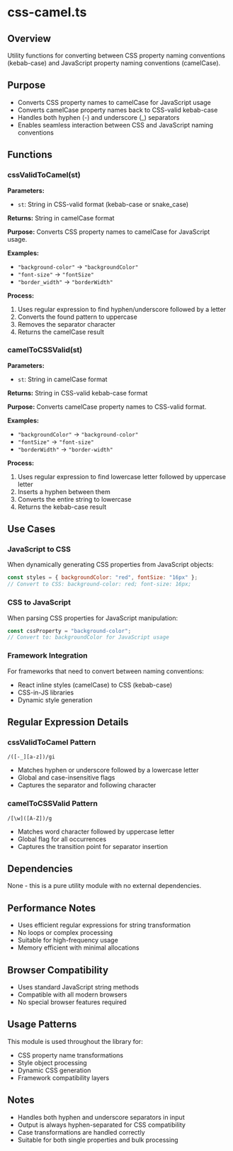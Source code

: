 # css-camel.ts

## Overview

Utility functions for converting between CSS property naming conventions (kebab-case) and JavaScript property naming conventions (camelCase).

## Purpose

- Converts CSS property names to camelCase for JavaScript usage
- Converts camelCase property names back to CSS-valid kebab-case
- Handles both hyphen (-) and underscore (_) separators
- Enables seamless interaction between CSS and JavaScript naming conventions

## Functions

### cssValidToCamel(st)

**Parameters:**
- `st`: String in CSS-valid format (kebab-case or snake_case)

**Returns:** String in camelCase format

**Purpose:** Converts CSS property names to camelCase for JavaScript usage.

**Examples:**
- `"background-color"` → `"backgroundColor"`
- `"font-size"` → `"fontSize"`
- `"border_width"` → `"borderWidth"`

**Process:**
1. Uses regular expression to find hyphen/underscore followed by a letter
2. Converts the found pattern to uppercase
3. Removes the separator character
4. Returns the camelCase result

### camelToCSSValid(st)

**Parameters:**
- `st`: String in camelCase format

**Returns:** String in CSS-valid kebab-case format

**Purpose:** Converts camelCase property names to CSS-valid format.

**Examples:**
- `"backgroundColor"` → `"background-color"`
- `"fontSize"` → `"font-size"`
- `"borderWidth"` → `"border-width"`

**Process:**
1. Uses regular expression to find lowercase letter followed by uppercase letter
2. Inserts a hyphen between them
3. Converts the entire string to lowercase
4. Returns the kebab-case result

## Use Cases

### JavaScript to CSS
When dynamically generating CSS properties from JavaScript objects:
```javascript
const styles = { backgroundColor: "red", fontSize: "16px" };
// Convert to CSS: background-color: red; font-size: 16px;
```

### CSS to JavaScript
When parsing CSS properties for JavaScript manipulation:
```javascript
const cssProperty = "background-color";
// Convert to: backgroundColor for JavaScript usage
```

### Framework Integration
For frameworks that need to convert between naming conventions:
- React inline styles (camelCase) to CSS (kebab-case)
- CSS-in-JS libraries
- Dynamic style generation

## Regular Expression Details

### cssValidToCamel Pattern
`/([-_][a-z])/gi`
- Matches hyphen or underscore followed by a lowercase letter
- Global and case-insensitive flags
- Captures the separator and following character

### camelToCSSValid Pattern
`/[\w]([A-Z])/g`
- Matches word character followed by uppercase letter
- Global flag for all occurrences
- Captures the transition point for separator insertion

## Dependencies

None - this is a pure utility module with no external dependencies.

## Performance Notes

- Uses efficient regular expressions for string transformation
- No loops or complex processing
- Suitable for high-frequency usage
- Memory efficient with minimal allocations

## Browser Compatibility

- Uses standard JavaScript string methods
- Compatible with all modern browsers
- No special browser features required

## Usage Patterns

This module is used throughout the library for:
- CSS property name transformations
- Style object processing
- Dynamic CSS generation
- Framework compatibility layers

## Notes

- Handles both hyphen and underscore separators in input
- Output is always hyphen-separated for CSS compatibility
- Case transformations are handled correctly
- Suitable for both single properties and bulk processing

